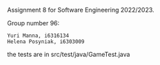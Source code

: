 Assignment 8 for Software Engineering 2022/2023.

Group number 96: 

    Yuri Manna, i6316134 
    Helena Posyniak, i6303009

the tests are in src/test/java/GameTest.java
